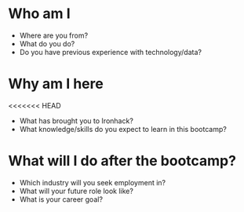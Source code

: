 # Who am I

* Where are you from?
* What do you do?
* Do you have previous experience with technology/data?

# Why am I here

<<<<<<< HEAD
* What has brought you to Ironhack?
* What knowledge/skills do you expect to learn in this bootcamp?

# What will I do after the bootcamp?

* Which industry will you seek employment in?
* What will your future role look like?
* What is your career goal? 

